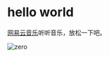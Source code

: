# hello world

[网易云音乐](http://music.163.com/)听听音乐，放松一下吧。

![zero](https://encrypted-tbn0.gstatic.com/images?q=tbn:ANd9GcTwAn4wRmWc3z4rO9CML8D0oIB2sxFotNnnLWBlHrQHOXtGhcwn)